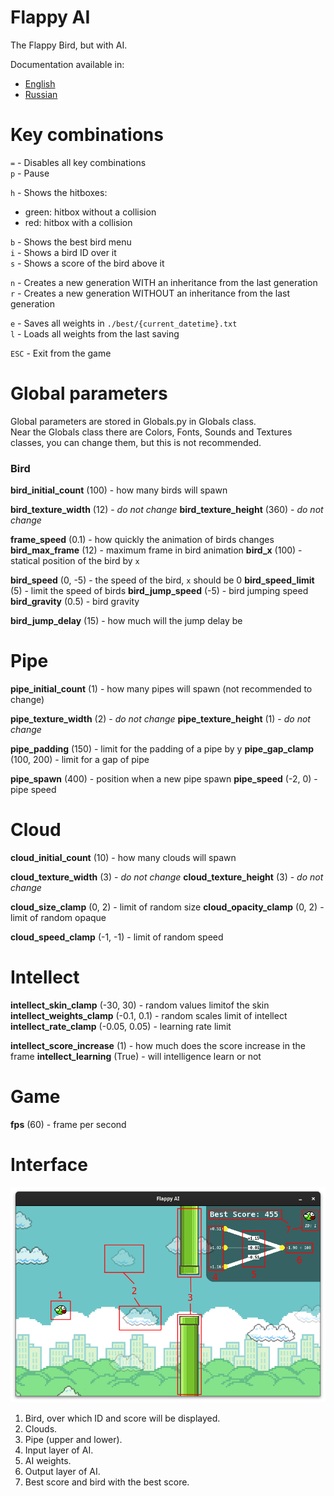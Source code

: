 # Flappy AI

The Flappy Bird, but with AI.

Documentation available in:
- [English](https://github.com/NousadS/flappy-ai/blob/main/README.md)
- [Russian](https://github.com/NousadS/flappy-ai/blob/main/README-ru.md)

# Key combinations

`=` - Disables all key combinations \
`p` - Pause

`h` - Shows the hitboxes:
 - green: hitbox without a collision
 - red: hitbox with a collision

`b` - Shows the best bird menu \
`i` - Shows a bird ID over it \
`s` - Shows a score of the bird above it

`n` - Creates a new generation WITH an inheritance from the last generation \
`r` - Creates a new generation WITHOUT an inheritance from the last generation

`e` - Saves all weights in `./best/{current_datetime}.txt` \
`l` - Loads all weights from the last saving

`ESC` - Exit from the game

# Global parameters

Global parameters are stored in Globals.py in Globals class. \
Near the Globals class there are Colors, Fonts, Sounds and Textures classes, you can change them, but this is not recommended.

### Bird

**bird_initial_count** (100) - how many birds will spawn

**bird_texture_width** (12) - *do not change*
**bird_texture_height** (360) - *do not change*

**frame_speed** (0.1) - how quickly the animation of birds changes
**bird_max_frame** (12) - maximum frame in bird animation
**bird_x** (100) - statical position of the bird by `x`

**bird_speed** (0, -5) - the speed of the bird, `x` should be 0
**bird_speed_limit** (5) - limit the speed of birds
**bird_jump_speed** (-5) - bird jumping speed
**bird_gravity** (0.5) - bird gravity

**bird_jump_delay** (15) - how much will the jump delay be

# Pipe

**pipe_initial_count** (1) - how many pipes will spawn (not recommended to change)

**pipe_texture_width** (2) - *do not change*
**pipe_texture_height** (1) - *do not change*

**pipe_padding** (150) - limit for the padding of a pipe by y
**pipe_gap_clamp** (100, 200) - limit for a gap of pipe

**pipe_spawn** (400) - position when a new pipe spawn
**pipe_speed** (-2, 0) - pipe speed

# Cloud

**cloud_initial_count** (10) - how many clouds will spawn

**cloud_texture_width** (3) - *do not change*
**cloud_texture_height** (3) - *do not change*

**cloud_size_clamp** (0, 2) - limit of random size
**cloud_opacity_clamp** (0, 2) - limit of random opaque

**cloud_speed_clamp** (-1, -1) - limit of random speed

# Intellect

**intellect_skin_clamp** (-30, 30) - random values limit ​​of the skin
**intellect_weights_clamp** (-0.1, 0.1) - random scales limit of intellect
**intellect_rate_clamp** (-0.05, 0.05) - learning rate limit

**intellect_score_increase** (1) - how much does the score increase in the frame
**intellect_learning** (True) - will intelligence learn or not

# Game

**fps** (60) - frame per second

# Interface

![Interface](https://raw.githubusercontent.com/NousadS/flappy-ai/refs/heads/main/readme/interface.png)

1. Bird, over which ID and score will be displayed.
2. Clouds.
3. Pipe (upper and lower).
4. Input layer of AI.
5. AI weights.
6. Output layer of AI.
7. Best score and bird with the best score.